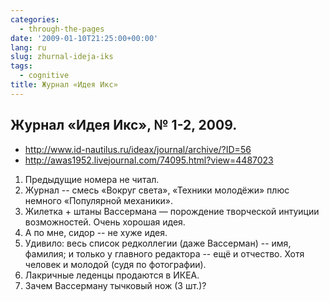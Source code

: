 ```yaml
---
categories:
  - through-the-pages
date: '2009-01-10T21:25:00+00:00'
lang: ru
slug: zhurnal-ideja-iks
tags:
  - cognitive
title: Журнал «Идея Икс»
---
```




## Журнал «Идея Икс», № 1-2, 2009. 

- <http://www.id-nautilus.ru/ideax/journal/archive/?ID=56>
- <http://awas1952.livejournal.com/74095.html?view=4487023> 

<!--more-->

1. Предыдущие номера не читал. 
2. Журнал -- смесь «Вокруг света», «Техники молодёжи» плюс немного «Популярной механики». 
3. Жилетка + штаны Вассермана — порождение творческой интуиции возможностей. Очень хорошая идея. 
4. А по мне, сидор -- не хуже идея. 
5. Удивило: весь список редколлегии (даже Вассерман) -- имя, фамилия; и только у главного редактора -- ещё и отчество. Хотя человек и молодой (судя по фотографии). 
6. Лакричные леденцы продаются в ИКЕА. 
7. Зачем Вассерману тычковый нож (3 шт.)?
